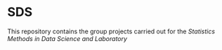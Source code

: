 # SDS
This repository contains the group projects carried out for the *Statistics Methods in Data Science and Laboratory*

